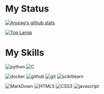 # My Status
[![Anurag's github stats](https://github-readme-stats.vercel.app/api?username=lijwxg&theme=dracula)](https://github.com/anuraghazra/github-readme-stats)

[![Top Langs](https://github-readme-stats.vercel.app/api/top-langs/?username=lijwxg&theme=dracula&exclude_repo=lijwxg.github.io)](https://github.com/anuraghazra/github-readme-stats)

# My Skills

![python](https://img.shields.io/badge/-python-grey?style=for-the-badge&logo=python&logoColor=white&labelColor=8E2DE2)
![C](https://img.shields.io/badge/-C-grey?style=for-the-badge&logo=c&logoColor=white&labelColor=8E2DE2)

![docker](https://img.shields.io/badge/-docker-grey?style=for-the-badge&logo=docker&logoColor=white&labelColor=8E2DE2)
![github](https://img.shields.io/badge/-github-grey?style=for-the-badge&logo=github&logoColor=white&labelColor=8E2DE2)
![git](https://img.shields.io/badge/-git-grey?style=for-the-badge&logo=git&logoColor=white&labelColor=8E2DE2)
![scikitlearn](https://img.shields.io/badge/-scikitlearn-grey?style=for-the-badge&logo=scikitlearn&logoColor=white&labelColor=8E2DE2)


![MarkDown](https://img.shields.io/badge/-Markdown-grey?style=for-the-badge&logo=Markdown&logoColor=white&labelColor=8E2DE2)
![HTML5](https://img.shields.io/badge/html%205-grey?style=for-the-badge&logo=html5&logoColor=white&labelColor=8E2DE2)
![CSS3](https://img.shields.io/badge/css%203-grey?style=for-the-badge&logo=css3&logoColor=white&labelColor=8E2DE2)
![javascript](https://img.shields.io/badge/-javascript-grey?style=for-the-badge&logo=javascript&logoColor=white&labelColor=8E2DE2)

<!--
**lijwxg/lijwxg** is a ✨ _special_ ✨ repository because its `README.md` (this file) appears on your GitHub profile.

Here are some ideas to get you started:

- 🔭 I’m currently working on ...
- 🌱 I’m currently learning ...
- 👯 I’m looking to collaborate on ...
- 🤔 I’m looking for help with ...
- 💬 Ask me about ...
- 📫 How to reach me: ...
- 😄 Pronouns: ...
- ⚡ Fun fact: ...
-->
